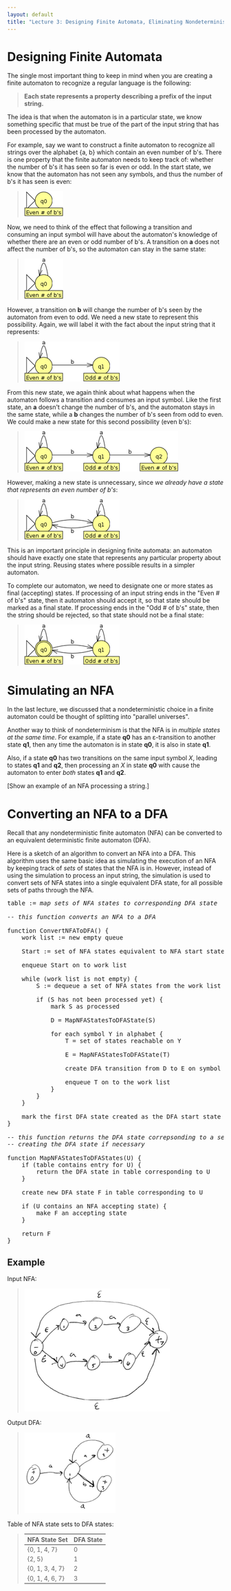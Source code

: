```yaml
---
layout: default
title: "Lecture 3: Designing Finite Automata, Eliminating Nondeterminism"
---
```


Designing Finite Automata
=========================

The single most important thing to keep in mind when you are creating a finite automaton to recognize a regular language is the following:

> **Each state represents a property describing a prefix of the input string.**

The idea is that when the automaton is in a particular state, we know something specific that must be true of the part of the input string that has been processed by the automaton.

For example, say we want to construct a finite automaton to recognize all strings over the alphabet {a, b} which contain an even number of b's. There is one property that the finite automaton needs to keep track of: whether the number of b's it has seen so far is even or odd. In the start state, we know that the automaton has not seen any symbols, and thus the number of b's it has seen is even:

> ![image](img/evenBs1.png)

Now, we need to think of the effect that following a transition and consuming an input symbol will have about the automaton's knowledge of whether there are an even or odd number of b's. A transition on **a** does not affect the number of b's, so the automaton can stay in the same state:

> ![image](img/evenBs2.png)

However, a transition on **b** will change the number of b's seen by the automaton from even to odd. We need a new state to represent this possibility. Again, we will label it with the fact about the input string that it represents:

> ![image](img/evenBs3.png)

From this new state, we again think about what happens when the automaton follows a transition and consumes an input symbol. Like the first state, an **a** doesn't change the number of b's, and the automaton stays in the same state, while a **b** changes the number of b's seen from odd to even. We could make a new state for this second possibility (even b's):

> ![image](img/evenBs4.png)

However, making a new state is unnecessary, since *we already have a state that represents an even number of b's*:

> ![image](img/evenBs5.png)

This is an important principle in designing finite automata: an automaton should have exactly one state that represents any particular property about the input string. Reusing states where possible results in a simpler automaton.

To complete our automaton, we need to designate one or more states as final (accepting) states. If processing of an input string ends in the "Even \# of b's" state, then it automaton should accept it, so that state should be marked as a final state. If processing ends in the "Odd \# of b's" state, then the string should be rejected, so that state should not be a final state:

> ![image](img/evenBs6.png)

Simulating an NFA
=================

In the last lecture, we discussed that a nondeterministic choice in a finite automaton could be thought of splitting into "parallel universes".

Another way to think of nondeterminism is that the NFA is in *multiple states at the same time*. For example, if a state **q0** has an &epsilon;-transition to another state **q1**, then any time the automaton is in state **q0**, it is also in state **q1**.

Also, if a state **q0** has two transitions on the same input symbol *X*, leading to states **q1** and **q2**, then processing an *X* in state **q0** with cause the automaton to enter *both* states **q1** and **q2**.

[Show an example of an NFA processing a string.]

Converting an NFA to a DFA
==========================

Recall that any nondeterministic finite automaton (NFA) can be converted to an equivalent deterministic finite automaton (DFA).

Here is a sketch of an algorithm to convert an NFA into a DFA. This algorithm uses the same basic idea as simulating the execution of an NFA by keeping track of *sets* of states that the NFA is in. However, instead of using the simulation to process an input string, the simulation is used to convert sets of NFA states into a single equivalent DFA state, for all possible sets of paths through the NFA.

<pre>
table := <i>map sets of NFA states to corresponding DFA state</i>

<i>-- this function converts an NFA to a DFA</i>

function ConvertNFAToDFA() {
	work list := new empty queue

	Start := set of NFA states equivalent to NFA start state

	enqueue Start on to work list

	while (work list is not empty) {
		S := dequeue a set of NFA states from the work list

		if (S has not been processed yet) {
			mark S as processed

			D = MapNFAStatesToDFAState(S)

			for each symbol Y in alphabet {
				T = set of states reachable on Y

				E = MapNFAStatesToDFAState(T)

				create DFA transition from D to E on symbol Y

				enqueue T on to the work list
			}
		}
	}

	mark the first DFA state created as the DFA start state
}

<i>-- this function returns the DFA state correpsonding to a set of NFA states,</i>
<i>-- creating the DFA state if necessary</i>

function MapNFAStatesToDFAStates(U) {
	if (table contains entry for U) {
		return the DFA state in table corresponding to U
	}

	create new DFA state F in table corresponding to U

	if (U contains an NFA accepting state) {
		make F an accepting state
	}

	return F
}
</pre>

Example
-------

Input NFA:

> ![image](img/lec5nfa.png)

Output DFA:

> ![image](img/lec5dfa.png)

Table of NFA state sets to DFA states:

> NFA State Set | DFA State
> ------------- | ---------
> {0, 1, 4, 7} | 0
> {2, 5} | 1
> {0, 1, 3, 4, 7} | 2
> {0, 1, 4, 6, 7} | 3
